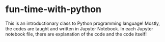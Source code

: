 # fun-time-with-python

This is an introductionary class to Python programming language! Mostly, the codes are taught and written in Jupyter Notebook. In each Jupyter notebook file, there are explanation of the code and the code itself!
